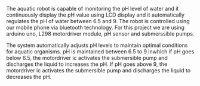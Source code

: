 The aquatic robot is capable of monitoring the pH level of water and it continuously display the pH value using LCD display and it automatically regulates the pH of water between 6.5 and 9. The robot is controlled using our mobile phone via bluetooth technology.
For this project we are using arduino uno, L298 motordriver module, pH sensor and submerssible pumps. 

The system automatically adjusts pH levels to maintain optimal conditions for aquatic organisms. pH is maintained between 6.5 to 9 inwhich if pH goes below 6.5, the motordriver ic activates the submersible pump and discharges the liquid to increases the pH. If pH goes above 9, the motordriver ic activates the submersible pump and discharges the liquid to decreases the pH.
